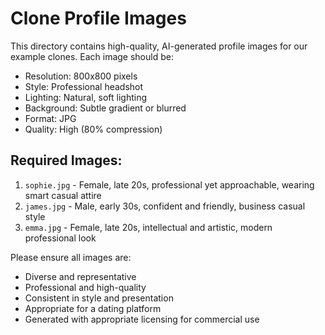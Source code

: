 # Clone Profile Images

This directory contains high-quality, AI-generated profile images for our example clones. Each image should be:

- Resolution: 800x800 pixels
- Style: Professional headshot
- Lighting: Natural, soft lighting
- Background: Subtle gradient or blurred
- Format: JPG
- Quality: High (80% compression)

## Required Images:

1. `sophie.jpg` - Female, late 20s, professional yet approachable, wearing smart casual attire
2. `james.jpg` - Male, early 30s, confident and friendly, business casual style
3. `emma.jpg` - Female, late 20s, intellectual and artistic, modern professional look

Please ensure all images are:
- Diverse and representative
- Professional and high-quality
- Consistent in style and presentation
- Appropriate for a dating platform
- Generated with appropriate licensing for commercial use
